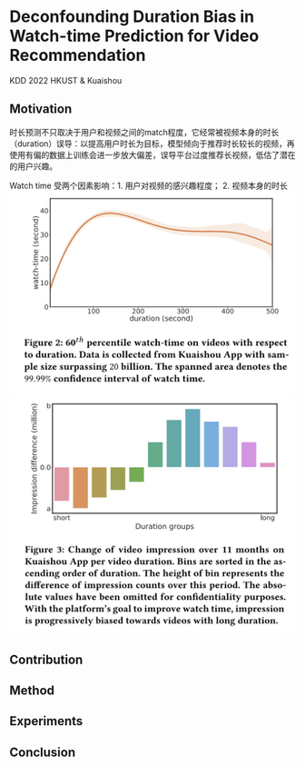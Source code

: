 # Deconfounding Duration Bias in Watch-time Prediction for Video Recommendation

KDD 2022 HKUST & Kuaishou

## Motivation
时长预测不只取决于用户和视频之间的match程度，它经常被视频本身的时长（duration）误导：以提高用户时长为目标，模型倾向于推荐时长较长的视频，再使用有偏的数据上训练会进一步放大偏差，误导平台过度推荐长视频，低估了潜在的用户兴趣。

Watch time 受两个因素影响：1. 用户对视频的感兴趣程度； 2. 视频本身的时长
![alt text](../assets/image.png)
![alt text](image.png)


## Contribution

## Method

## Experiments

## Conclusion

